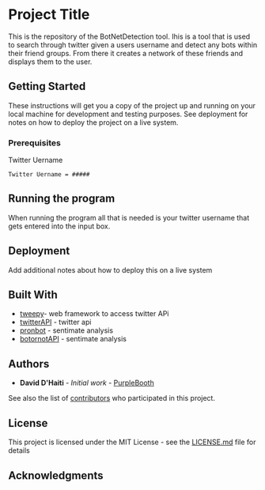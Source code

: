# Project Title

This is the repository of the BotNetDetection tool. Ihis is a tool that is used to search through twitter given a users username and detect any bots within their friend groups. From there it creates a network of these friends and displays them to the user. 

## Getting Started

These instructions will get you a copy of the project up and running on your local machine for development and testing purposes. See deployment for notes on how to deploy the project on a live system.

### Prerequisites

Twitter Uername 

```
Twitter Uername = #####
```

## Running the program 

When running the program all that is needed is your twitter username that gets entered into the input box. 

## Deployment

Add additional notes about how to deploy this on a live system

## Built With

* [tweepy](https://www.tweepy.org/)- web framework to access twitter APi
* [twitterAPI](https://developer.twitter.com/) - twitter api
* [pronbot](#) - sentimate analysis 
* [botornotAPI](https://botometer.iuni.iu.edu/#!/) - sentimate analysis 

## Authors

* **David D'Haiti** - *Initial work* - [PurpleBooth](https://github.com/PurpleBooth)

See also the list of [contributors](https://github.com/your/project/contributors) who participated in this project.

## License

This project is licensed under the MIT License - see the [LICENSE.md](LICENSE.md) file for details

## Acknowledgments

